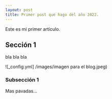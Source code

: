 ```yaml
---
layout: post
title: Primer post que hago del año 2022.
---
```


Este es mi primer artículo.

## Sección 1

bla bla bla

![_config.yml] /images/imagen para el blog.jpeg)



### Subsección 1

Mas pavadas...
